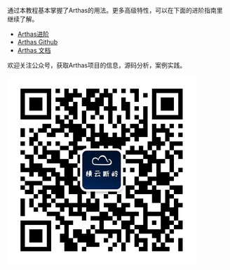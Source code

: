 通过本教程基本掌握了Arthas的用法。更多高级特性，可以在下面的进阶指南里继续了解。

* [Arthas进阶](https://arthas.aliyun.com/doc/arthas-tutorials.html?language=cn&id=arthas-advanced)
* [Arthas Github](https://github.com/alibaba/arthas)
* [Arthas 文档](https://arthas.aliyun.com/doc/)

欢迎关注公众号，获取Arthas项目的信息，源码分析，案例实践。

![Arthas公众号](../../assets/qrcode_gongzhonghao.jpg)
